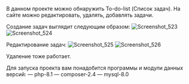 В данном проекте можно обнаружить To-do-list (Список задач).
На сайте можно редактировать, удалять, добавлять задачи.

Создание задач выглядит следующим образом:
![Screenshot_523](https://github.com/user-attachments/assets/f7a4293b-8cff-40ee-a2a0-b913daf4d3c9)
![Screenshot_524](https://github.com/user-attachments/assets/e2a0f102-302a-40b9-9e6e-3ed82fa583b8)


Редактирование задач:
![Screenshot_525](https://github.com/user-attachments/assets/a87544ce-fc5a-46b4-a2c9-3122bcdadd60)
![Screenshot_526](https://github.com/user-attachments/assets/2c94c0d2-3a5a-4796-aec6-8e91854093ad)


Удаление тоже работает.


Для запуска проекта вам понадобится программы и модули данных версий: — php-8.1 — composer-2.4 — mysql-8.0



